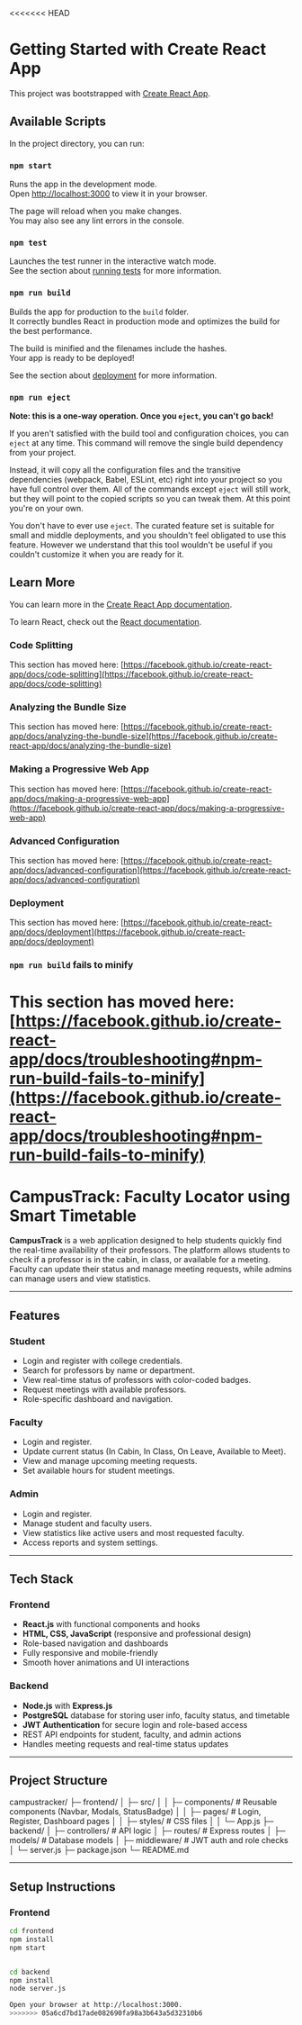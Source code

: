 <<<<<<< HEAD
# Getting Started with Create React App

This project was bootstrapped with [Create React App](https://github.com/facebook/create-react-app).

## Available Scripts

In the project directory, you can run:

### `npm start`

Runs the app in the development mode.\
Open [http://localhost:3000](http://localhost:3000) to view it in your browser.

The page will reload when you make changes.\
You may also see any lint errors in the console.

### `npm test`

Launches the test runner in the interactive watch mode.\
See the section about [running tests](https://facebook.github.io/create-react-app/docs/running-tests) for more information.

### `npm run build`

Builds the app for production to the `build` folder.\
It correctly bundles React in production mode and optimizes the build for the best performance.

The build is minified and the filenames include the hashes.\
Your app is ready to be deployed!

See the section about [deployment](https://facebook.github.io/create-react-app/docs/deployment) for more information.

### `npm run eject`

**Note: this is a one-way operation. Once you `eject`, you can't go back!**

If you aren't satisfied with the build tool and configuration choices, you can `eject` at any time. This command will remove the single build dependency from your project.

Instead, it will copy all the configuration files and the transitive dependencies (webpack, Babel, ESLint, etc) right into your project so you have full control over them. All of the commands except `eject` will still work, but they will point to the copied scripts so you can tweak them. At this point you're on your own.

You don't have to ever use `eject`. The curated feature set is suitable for small and middle deployments, and you shouldn't feel obligated to use this feature. However we understand that this tool wouldn't be useful if you couldn't customize it when you are ready for it.

## Learn More

You can learn more in the [Create React App documentation](https://facebook.github.io/create-react-app/docs/getting-started).

To learn React, check out the [React documentation](https://reactjs.org/).

### Code Splitting

This section has moved here: [https://facebook.github.io/create-react-app/docs/code-splitting](https://facebook.github.io/create-react-app/docs/code-splitting)

### Analyzing the Bundle Size

This section has moved here: [https://facebook.github.io/create-react-app/docs/analyzing-the-bundle-size](https://facebook.github.io/create-react-app/docs/analyzing-the-bundle-size)

### Making a Progressive Web App

This section has moved here: [https://facebook.github.io/create-react-app/docs/making-a-progressive-web-app](https://facebook.github.io/create-react-app/docs/making-a-progressive-web-app)

### Advanced Configuration

This section has moved here: [https://facebook.github.io/create-react-app/docs/advanced-configuration](https://facebook.github.io/create-react-app/docs/advanced-configuration)

### Deployment

This section has moved here: [https://facebook.github.io/create-react-app/docs/deployment](https://facebook.github.io/create-react-app/docs/deployment)

### `npm run build` fails to minify

This section has moved here: [https://facebook.github.io/create-react-app/docs/troubleshooting#npm-run-build-fails-to-minify](https://facebook.github.io/create-react-app/docs/troubleshooting#npm-run-build-fails-to-minify)
=======
# CampusTrack: Faculty Locator using Smart Timetable

**CampusTrack** is a web application designed to help students quickly find the real-time availability of their professors. The platform allows students to check if a professor is in the cabin, in class, or available for a meeting. Faculty can update their status and manage meeting requests, while admins can manage users and view statistics.

---

## Features

### Student
- Login and register with college credentials.
- Search for professors by name or department.
- View real-time status of professors with color-coded badges.
- Request meetings with available professors.
- Role-specific dashboard and navigation.

### Faculty
- Login and register.
- Update current status (In Cabin, In Class, On Leave, Available to Meet).
- View and manage upcoming meeting requests.
- Set available hours for student meetings.

### Admin
- Login and register.
- Manage student and faculty users.
- View statistics like active users and most requested faculty.
- Access reports and system settings.

---

## Tech Stack

### Frontend
- **React.js** with functional components and hooks
- **HTML, CSS, JavaScript** (responsive and professional design)
- Role-based navigation and dashboards
- Fully responsive and mobile-friendly
- Smooth hover animations and UI interactions

### Backend
- **Node.js** with **Express.js**
- **PostgreSQL** database for storing user info, faculty status, and timetable
- **JWT Authentication** for secure login and role-based access
- REST API endpoints for student, faculty, and admin actions
- Handles meeting requests and real-time status updates

---

## Project Structure
campustracker/
├─ frontend/
│ ├─ src/
│ │ ├─ components/ # Reusable components (Navbar, Modals, StatusBadge)
│ │ ├─ pages/ # Login, Register, Dashboard pages
│ │ ├─ styles/ # CSS files
│ │ └─ App.js
├─ backend/
│ ├─ controllers/ # API logic
│ ├─ routes/ # Express routes
│ ├─ models/ # Database models
│ ├─ middleware/ # JWT auth and role checks
│ └─ server.js
├─ package.json
└─ README.md


---

## Setup Instructions

### Frontend
```bash
cd frontend
npm install
npm start


cd backend
npm install
node server.js

Open your browser at http://localhost:3000.
>>>>>>> 05a6cd7bd17ade082690fa98a3b643a5d32310b6

